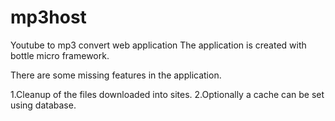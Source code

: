 # mp3host
Youtube to mp3 convert web application
The application is created with bottle micro framework.

There are some missing features in the application.

1.Cleanup of the files downloaded into sites.
2.Optionally a cache can be set using database.

